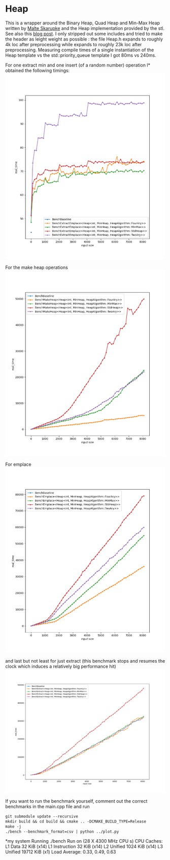 # Heap

This is a wrapper around the Binary Heap, Quad Heap and Min-Max Heap written by [Malte Skarupke](https://github.com/skarupke/heap)
and the Heap implementation provided by the stl. See also this [blog post](https://probablydance.com/2020/08/31/on-modern-hardware-the-min-max-heap-beats-a-binary-heap/).
I only stripped out some includes and tried to make the header as leight weight as possible :
the file Heap.h expands to roughly 4k loc after preprocessing while <queue> expands to roughly 23k loc after preprocessing.
Measuring compile times of a single instantiation of the Heap template vs the std::priority_queue template I got 80ms vs 240ms.

For one extract min and one insert (of a random number) operation I* obtained the following timings:
![alt text](https://github.com/Janos95/Heap/blob/master/extract_emplace.png "Plot1")

For the make heap operations
![alt text](https://github.com/Janos95/Heap/blob/master/make_heap.png "Plot2")

For emplace 
![alt text](https://github.com/Janos95/Heap/blob/master/emplace.png "Plot3")

and last but not least for just extract (this benchmark stops and resumes the clock which induces a relatively big performance hit)
![alt text](https://github.com/Janos95/Heap/blob/master/extract.png "Plot4")

If you want to run the benchmark yourself, comment out the correct benchmarks in the main.cpp file and run

```
git submodule update --recursive
mkdir build && cd build && cmake .. -DCMAKE_BUILD_TYPE=Release
make -j
./bench --benchmark_format=csv | python ../plot.py  
```


*my system 
Running ./bench
Run on (28 X 4300 MHz CPU s)
CPU Caches:
  L1 Data 32 KiB (x14)
  L1 Instruction 32 KiB (x14)
  L2 Unified 1024 KiB (x14)
  L3 Unified 19712 KiB (x1)
Load Average: 0.33, 0.49, 0.63
